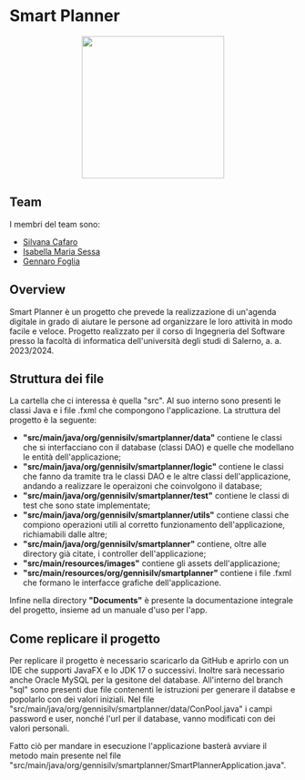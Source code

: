 # Smart Planner
<p align=center>
<img src="https://github.com/g-foglia/Smart-Planner/assets/145924139/640ede92-45ee-4541-9864-3a6fa1fb699f" width=250>
</p>

## Team
I membri del team sono: 
- [Silvana Cafaro](https://github.com/zzzzilv)
- [Isabella Maria Sessa](https://github.com/isaboutoftown)
- [Gennaro Foglia](https://github.com/g-foglia)
## Overview
Smart Planner è un progetto che prevede la realizzazione di un'agenda digitale in grado di aiutare le persone ad organizzare le loro attività in modo facile e veloce. 
Progetto realizzato per il corso di Ingegneria del Software presso la facoltà di informatica dell'università degli studi di Salerno, a. a. 2023/2024.

## Struttura dei file
La cartella che ci interessa è quella "src". Al suo interno sono presenti le classi Java e i file .fxml che compongono l'applicazione. La struttura del progetto è la seguente:
- **"src/main/java/org/gennisilv/smartplanner/data"** contiene le classi che si interfacciano con il database (classi DAO) e quelle che modellano le entità dell'applicazione;
- **"src/main/java/org/gennisilv/smartplanner/logic"** contiene le classi che fanno da tramite tra le classi DAO e le altre classi dell'applicazione, andando a realizzare le operaizoni che coinvolgono il database;
- **"src/main/java/org/gennisilv/smartplanner/test"** contiene le classi di test che sono state implementate;
- **"src/main/java/org/gennisilv/smartplanner/utils"** contiene classi che compiono operazioni utili al corretto funzionamento dell'applicazione, richiamabili dalle altre;
- **"src/main/java/org/gennisilv/smartplanner"** contiene, oltre alle directory già citate, i controller dell'applicazione;
- **"src/main/resources/images"** contiene gli assets dell'applicazione;
- **"src/main/resources/org/gennisilv/smartplanner"** contiene i file .fxml che formano le interfacce grafiche dell'applicazione.

Infine nella directory **"Documents"** è presente la documentazione integrale del progetto, insieme ad un manuale d'uso per l'app. 
## Come replicare il progetto
Per replicare il progetto è necessario scaricarlo da GitHub e aprirlo con un IDE che supporti JavaFX e lo JDK 17 o successivi. Inoltre sarà necessario anche Oracle MySQL per la gesitone del database.
All'interno del branch "sql" sono presenti due file contenenti le istruzioni per generare il databse e popolarlo con dei valori iniziali. 
Nel file "src/main/java/org/gennisilv/smartplanner/data/ConPool.java" i campi password e user, nonché l'url per il database, vanno modificati con dei valori personali.

Fatto ciò per mandare in esecuzione l'applicazione basterà avviare il metodo main presente nel file "src/main/java/org/gennisilv/smartplanner/SmartPlannerApplication.java".
